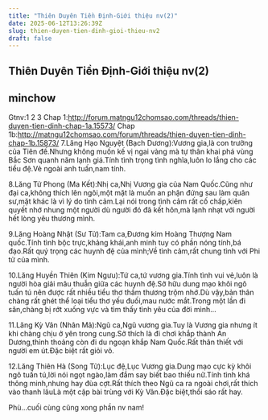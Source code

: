 ```yaml
---
title: "Thiên Duyên Tiền Định-Giới thiệu nv(2)"
date: 2025-06-12T13:26:39Z
slug: thien-duyen-tien-dinh-gioi-thieu-nv2
draft: false
---
```


## Thiên Duyên Tiền Định-Giới thiệu nv(2)

## minchow

Gtnv:1 2 3
Chap 1:http://forum.matngu12chomsao.com/threads/thien-duyen-tien-dinh-chap-1a.15573/
Chap 1b:http://matngu12chomsao.com/forum/threads/thien-duyen-tien-dinh-chap-1b.15873/
7.Lăng Hạo Nguyệt (Bạch Dương):Vương gia,là con trưởng của Tiên đế.Nhưng không muốn kế vị ngai vàng mà tự thân khai phá vùng Bắc Sơn quanh năm lạnh giá.Tính tình trọng tình nghĩa,luôn lo lắng cho các tiểu đệ.Vẻ ngoài anh tuấn,nam tính.

 
8.Lăng Tử Phong (Ma Kết):Nhị ca,Nhị Vương gia của Nam Quốc.Cũng như đại ca,không thích lên ngôi,một mặt là muốn an phận đứng sau làm quân sư,mặt khác là vì lý do tình cảm.Lại nói trong tình cảm rất cố chấp,kiên quyết nhớ nhung một người dù người đó đã kết hôn,mà lạnh nhạt với người hết lòng yêu thương mình.

 
9.Lăng Hoàng Nhật (Sư Tử):Tam ca,Đương kim Hoàng Thượng Nam quốc.Tính tình bộc trực,khảng khái,anh minh tuy có phần nóng tính,bá đạo.Rất quý trọng các huynh đệ của mình;Về tình cảm,rất chung tình với Phi tử của mình.

10.Lăng Huyền Thiên (Kim Ngưu):Tứ ca,tứ vương gia.Tính tình vui vẻ,luôn là người hòa giải mâu thuẫn giữa các huynh đệ.Sở hữu dung mạo khôi ngô tuấn tú nên được rất nhiều tiểu thơ thầm thương trộm nhớ.Dù vậy,bản thân chàng rất ghét thể loại tiểu thơ yếu đuối,mau nước mắt.Trong một lần đi săn,chàng bị rớt xuống vực và tìm thấy tình yêu của đời mình...

 
11.Lăng Kỳ Vân (Nhân Mã):Ngũ ca,Ngũ vương gia.Tuy là Vương gia nhưng ít khi chàng chịu ở yên trong cung.Sở thích là đi chơi khắp thành An Dương,thỉnh thoảng còn đi du ngoạn khắp Nam Quốc.Rất thân thiết với người em út.Đặc biệt rất giỏi võ.

 
12.Lăng Thiên Hà (Song Tử):Lục đệ,Lục Vương gia.Dung mạo cực kỳ khôi ngô tuấn tú,lời nói ngọt ngào,làm đắm say biết bao thiếu nữ.Tính tình khá thông minh,nhưng hay đùa cợt.Rất thích theo Ngũ ca ra ngoài chơi,rất thích vào thanh lâuLà một cặp bài trùng với Kỳ Vân.Đặc biệt,thổi sáo rất hay.

 
Phù...cuối cùng cũng xong phần nv nam!